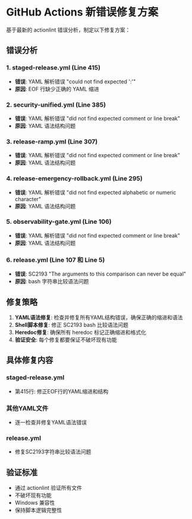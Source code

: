 # GitHub Actions 新错误修复方案

基于最新的 actionlint 错误分析，制定以下修复方案：

## 错误分析

### 1. staged-release.yml (Line 415)
- **错误**: YAML 解析错误 "could not find expected ':'"
- **原因**: EOF 行缺少正确的 YAML 缩进

### 2. security-unified.yml (Line 385) 
- **错误**: YAML 解析错误 "did not find expected comment or line break"
- **原因**: YAML 语法结构问题

### 3. release-ramp.yml (Line 307)
- **错误**: YAML 解析错误 "did not find expected comment or line break"  
- **原因**: YAML 语法结构问题

### 4. release-emergency-rollback.yml (Line 295)
- **错误**: YAML 解析错误 "did not find expected alphabetic or numeric character"
- **原因**: YAML 语法结构问题

### 5. observability-gate.yml (Line 106)
- **错误**: YAML 解析错误 "did not find expected comment or line break"
- **原因**: YAML 语法结构问题

### 6. release.yml (Line 107 和 Line 5)
- **错误**: SC2193 "The arguments to this comparison can never be equal"
- **原因**: bash 字符串比较语法问题

## 修复策略

1. **YAML语法修复**: 检查并修复所有YAML结构错误，确保正确的缩进和语法
2. **Shell脚本修复**: 修正 SC2193 bash 比较语法问题  
3. **Heredoc修复**: 确保所有 heredoc 标记正确缩进和格式化
4. **验证安全**: 每个修复都要保证不破坏现有功能

## 具体修复内容

### staged-release.yml
- 第415行: 修正EOF行的YAML缩进和结构

### 其他YAML文件
- 逐一检查并修复YAML语法错误

### release.yml
- 修复SC2193字符串比较语法问题

## 验证标准
- 通过 actionlint 验证所有文件
- 不破坏现有功能 
- Windows 兼容性
- 保持脚本逻辑完整性
